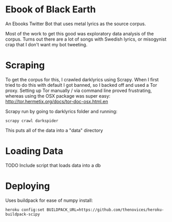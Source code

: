 Ebook of Black Earth
=====

An Ebooks Twitter Bot that uses metal lyrics as the source corpus.

Most of the work to get this good was exploratory data analysis of the corpus. Turns out there are a lot of songs with Swedish lyrics, or misogynist crap that I don't want my bot tweeting.

# Scraping

To get the corpus for this, I crawled darklyrics using Scrapy. When I first tried to do this with default I got banned, so I backed off and used a Tor proxy. Setting up Tor manually / via command line proved frustrating, whereas using the OSX package was super easy: http://tor.hermetix.org/docs/tor-doc-osx.html.en

Scrapy run by going to darklyrics folder and running:

    scrapy crawl darkspider

This puts all of the data into a "data" directory


# Loading Data

TODO Include script that loads data into a db



# Deploying

Uses buildpack for ease of numpy install:

    heroku config:set BUILDPACK_URL=https://github.com/thenovices/heroku-buildpack-scipy